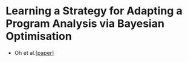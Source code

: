 # Learning a Strategy for Adapting a Program Analysis via Bayesian Optimisation
- Oh et al.[[paper]](http://prl.korea.ac.kr/~pronto/home/papers/oopsla15-ohyayi.pdf)


